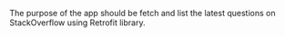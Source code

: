  The purpose of the app should be fetch and list the latest questions on StackOverflow using Retrofit library.
